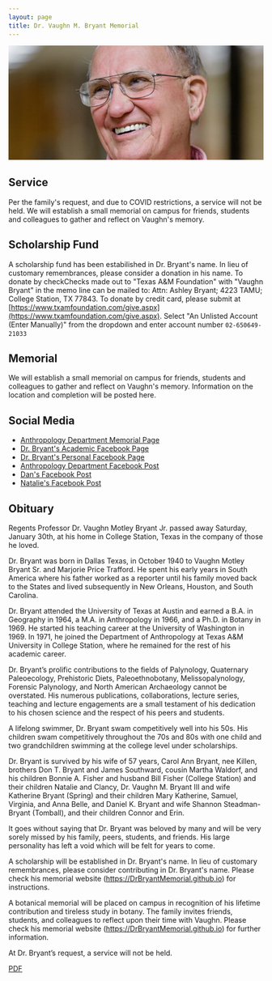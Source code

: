 ```yaml
---
layout: page
title: Dr. Vaughn M. Bryant Memorial
---
```


<center>
    <img src="assets\bryant-crop.jpg" alt="dr bryant" />
</center>

## Service

Per the family's request, and due to COVID restrictions, a service will not be held.  We will establish a small memorial on campus for friends, students and colleagues to gather and reflect on Vaughn's memory.

## Scholarship Fund

A scholarship fund has been estabilished in Dr. Bryant's name.  In lieu of customary remembrances, please consider a donation in his name.  To donate by checkChecks made out to "Texas A&M Foundation" with "Vaughn Bryant" in the memo line can be mailed to: Attn: Ashley Bryant; 4223 TAMU; College Station, TX 77843.  To donate by credit card, please submit at [https://www.txamfoundation.com/give.aspx](https://www.txamfoundation.com/give.aspx).  Select "An Unlisted Account (Enter Manually)" from the dropdown and enter account number `02-650649-21033`

## Memorial

We will establish a small memorial on campus for friends, students and colleagues to gather and reflect on Vaughn's memory.  Information on the location and completion will be posted here.

## Social Media

* [Anthropology Department Memorial Page](https://liberalarts.tamu.edu/anthropology/2021/02/03/regents-professor-vaughn-bryant-october-5-1940-january-30-2021/)
* [Dr. Bryant's Academic Facebook Page](https://www.facebook.com/vaughn.m.bryant/)
* [Dr. Bryant's Personal Facebook Page](https://www.facebook.com/vaughn.m.bryant.1) 
* [Anthropology Department Facebook Post](https://www.facebook.com/tamuanth/posts/3644016012300594)
* [Dan's Facebook Post](https://www.facebook.com/dkbryant/posts/10223706986479363)
* [Natalie's Facebook Post](https://www.facebook.com/natalie.fisher.92/posts/3883936578330773)

## Obituary

Regents Professor Dr. Vaughn Motley Bryant Jr. passed away Saturday, January 30th, at his home in College Station, Texas in the company of those he loved.

Dr. Bryant was born in Dallas Texas, in October 1940 to Vaughn Motley Bryant Sr. and Marjorie Price Trafford.  He spent his early years in South America where his father worked as a reporter until his family moved back to the States and lived subsequently in New Orleans, Houston, and South Carolina.  

Dr. Bryant attended the University of Texas at Austin and earned a B.A. in Geography in 1964, a M.A. in Anthropology in 1966, and a Ph.D. in Botany in 1969. He started his teaching career at the University of Washington in 1969.  In 1971, he joined the Department of Anthropology at Texas A&M University in College Station, where he remained for the rest of his academic career. 

Dr. Bryant’s prolific contributions to the fields of Palynology, Quaternary Paleoecology, Prehistoric Diets, Paleoethnobotany, Melissopalynology, Forensic Palynology, and North American Archaeology cannot be overstated.  His numerous publications, collaborations, lecture series, teaching and lecture engagements are a small testament of his dedication to his chosen science and the respect of his peers and students.

A lifelong swimmer, Dr. Bryant swam competitively well into his 50s. His children swam competitively throughout the 70s and 80s with one child and two grandchildren swimming at the college level under scholarships.

Dr. Bryant is survived by his wife of 57 years, Carol Ann Bryant, nee Killen, brothers Don T. Bryant and James Southward, cousin Martha Waldorf, and his children Bonnie A. Fisher and husband Bill Fisher (College Station) and their children Natalie and Clancy, Dr. Vaughn M. Bryant III and wife Katherine Bryant (Spring) and their children Mary Katherine, Samuel, Virginia, and Anna Belle, and Daniel K. Bryant and wife Shannon Steadman-Bryant (Tomball), and their children Connor and Erin.

It goes without saying that Dr. Bryant was beloved by many and will be very sorely missed by his family, peers, students, and friends. His large personality has left a void which will be felt for years to come.

A scholarship will be established in Dr. Bryant's name.  In lieu of customary remembrances, please consider contributing in Dr. Bryant's name.  Please check his memorial website (https://DrBryantMemorial.github.io) for instructions.

A botanical memorial will be placed on campus in recognition of his lifetime contribution and tireless study in botany.  The family invites friends, students, and colleagues to reflect upon their time with Vaughn.  Please check his memorial website (https://DrBryantMemorial.github.io) for further information.

At Dr. Bryant’s request, a service will not be held.

[PDF](assets\obit.pdf)
